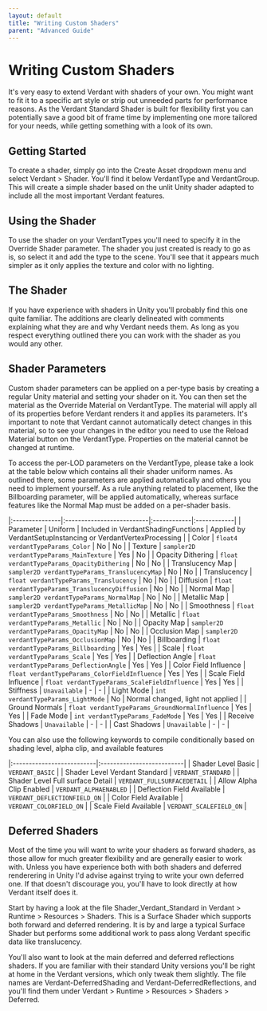 ```yaml
---
layout: default
title: "Writing Custom Shaders"
parent: "Advanced Guide"
---
```


# Writing Custom Shaders

It's very easy to extend Verdant with shaders of your own. You might want to fit it to a specific art style or strip out unneeded parts for performance reasons. As the Verdant Standard Shader is built for flexibility first you can potentially save a good bit of frame time by implementing one more tailored for your needs, while getting something with a look of its own. 

## Getting Started

To create a shader, simply go into the Create Asset dropdown menu and select Verdant > Shader. You'll find it below VerdantType and VerdantGroup. This will create a simple shader based on the unlit Unity shader adapted to include all the most important Verdant features.

## Using the Shader

To use the shader on your VerdantTypes you'll need to specify it in the Override Shader parameter. The shader you just created is ready to go as is, so select it and add the type to the scene. You'll see that it appears much simpler as it only applies the texture and color with no lighting.

## The Shader

If you have experience with shaders in Unity you'll probably find this one quite familiar. The additions are clearly delineated with comments explaining what they are and why Verdant needs them. As long as you respect everything outlined there you can work with the shader as you would any other.

## Shader Parameters

Custom shader parameters can be applied on a per-type basis by creating a regular Unity material and setting your shader on it. You can then set the material as the Override Material on VerdantType. The material will apply all of its properties before Verdant renders it and applies its parameters. It's important to note that Verdant cannot automatically detect changes in this material, so to see your changes in the editor you need to use the Reload Material button on the VerdantType. Properties on the material cannot be changed at runtime.

To access the per-LOD parameters on the VerdantType, please take a look at the table below which contains all their shader uniform names. As outlined there, some parameters are applied automatically and others you need to implement yourself. As a rule anything related to placement, like the Billboarding parameter, will be applied automatically, whereas surface features like the Normal Map must be added on a per-shader basis.  

|:---------------|:--------------------------|:------------|:------------|
| Parameter | Uniform | Included in VerdantShadingFunctions | Applied by VerdantSetupInstancing or VerdantVertexProcessing |
| Color | `float4 verdantTypeParams_Color` | No | No |
| Texture | `sampler2D verdantTypeParams_MainTexture` | Yes | No |
| Opacity Dithering | `float verdantTypeParams_OpacityDithering` | No | No |
| Translucency Map | `sampler2D verdantTypeParams_TranslucencyMap` | No | No |
| Translucency | `float verdantTypeParams_Translucency` | No | No |
| Diffusion | `float verdantTypeParams_TranslucencyDiffusion` | No | No |
| Normal Map | `sampler2D verdantTypeParams_NormalMap` | No | No |
| Metallic Map | `sampler2D verdantTypeParams_MetallicMap` | No | No |
| Smoothness | `float verdantTypeParams_Smoothness` | No | No |
| Metallic | `float verdantTypeParams_Metallic` | No | No |
| Opacity Map | `sampler2D verdantTypeParams_OpacityMap` | No | No |
| Occlusion Map | `sampler2D verdantTypeParams_OcclusionMap` | No | No |
| Billboarding | `float verdantTypeParams_Billboarding` | Yes | Yes |
| Scale | `float verdantTypeParams_Scale` | Yes | Yes |
| Deflection Angle | `float verdantTypeParams_DeflectionAngle` | Yes | Yes |
| Color Field Influence | `float verdantTypeParams_ColorFieldInfluence` | Yes | Yes |
| Scale Field Influence | `float verdantTypeParams_ScaleFieldInfluence` | Yes | Yes |
| Stiffness | `Unavailable` | - | - |
| Light Mode | `int verdantTypeParams_LightMode` | No | Normal changed, light not applied |
| Ground Normals | `float verdantTypeParams_GroundNormalInfluence` | Yes | Yes |
| Fade Mode | `int verdantTypeParams_FadeMode` | Yes | Yes |
| Receive Shadows | `Unavailable` | - | - |
| Cast Shadows | `Unavailable` | - | - |

You can also use the following keywords to compile conditionally based on shading level, alpha clip, and available features

|:--------------------------|:--------------------------|
| Shader Level Basic | `VERDANT_BASIC` |
| Shader Level Verdant Standard | `VERDANT_STANDARD` |
| Shader Level Full surface Detail | `VERDANT_FULLSURFACEDETAIL` |
| Allow Alpha Clip Enabled | `VERDANT_ALPHAENABLED` |
| Deflection Field Available | `VERDANT_DEFLECTIONFIELD_ON` |
| Color Field Available | `VERDANT_COLORFIELD_ON` |
| Scale Field Available | `VERDANT_SCALEFIELD_ON` |

## Deferred Shaders

Most of the time you will want to write your shaders as forward shaders, as those allow for much greater flexibility and are generally easier to work with. Unless you have experience both with both shaders and deferred renderering in Unity I'd advise against trying to write your own deferred one. If that doesn't discourage you, you'll have to look directly at how Verdant itself does it. 

Start by having a look at the file Shader_Verdant_Standard in Verdant > Runtime > Resources > Shaders. This is a Surface Shader which supports both forward and deferred rendering. It is by and large a typical Surface Shader but performs some additional work to pass along Verdant specific data like translucency.

You'll also want to look at the main deferred and deferred reflections shaders. If you are familiar with their standard Unity versions you'll be right at home in the Verdant versions, which only tweak them slightly. The file names are Verdant-DeferredShading and Verdant-DeferredReflections, and you'll find them under Verdant > Runtime > Resources > Shaders > Deferred.